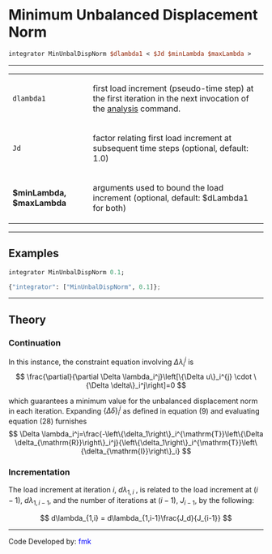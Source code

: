 # Minimum Unbalanced Displacement Norm

```tcl
integrator MinUnbalDispNorm $dlambda1 < $Jd $minLambda $maxLambda >
```

<hr />
<table>
<tbody>
<tr class="odd">
<td><p><code class="parameter-table-variable">dlambda1</code></p></td>
<td><p>first load increment (pseudo-time step) at the first iteration in
the next invocation of the <a href="Analysis_Command"
title="wikilink">analysis</a> command.</p></td>
</tr>
<tr class="even">
<td><p><code class="parameter-table-variable">Jd</code></p></td>
<td><p>factor relating first load increment at subsequent time steps
(optional, default: 1.0)</p></td>
</tr>
<tr class="odd">
<td><p><strong>$minLambda, $maxLambda</strong></p></td>
<td><p>arguments used to bound the load increment (optional, default:
$dLambda1 for both)</p></td>
</tr>
</tbody>
</table>
<hr />

## Examples

```tcl
integrator MinUnbalDispNorm 0.1;
```

```python
{"integrator": ["MinUnbalDispNorm", 0.1]};
```

<hr />

## Theory

### Continuation

In this instance, the constraint equation involving $\Delta \lambda_i^j$ is
$$
\frac{\partial}{\partial \Delta \lambda_i^j}\left[\{\Delta u\}_i^{j} \cdot \{\Delta \delta\}_i^j\right]=0
$$

which guarantees a minimum value for the unbalanced displacement norm in each iteration. Expanding $\{\Delta \delta\}_i^j$ as defined in equation (9) and evaluating equation (28) furnishes
$$
\Delta \lambda_i^j=\frac{-\left\{\delta_1\right\}_i^{\mathrm{T}}\left\{\Delta \delta_{\mathrm{R}}\right\}_i^j}{\left\{\delta_1\right\}_i^{\mathrm{T}}\left\{\delta_{\mathrm{I}}\right\}_i}
$$

### Incrementation

The load increment at iteration $i$, $d\lambda_{1,i}$ , is related to the load
increment at $(i-1)$, $d\lambda_{1,i-1}$, and the number of iterations at
$(i-1)$, $J_{i-1}$, by the following:


$$
d\lambda_{1,i} = d\lambda_{1,i-1}\frac{J_d}{J_{i-1}}
$$

<hr />
<p>Code Developed by: <span style="color:blue"> fmk
</span></p>
